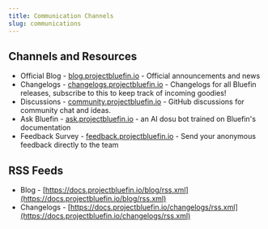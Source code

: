 ```yaml
---
title: Communication Channels
slug: communications
---
```


## Channels and Resources

- Official Blog - [blog.projectbluefin.io](https://blog.projectbluefin.io/) - Official announcements and news
- Changelogs - [changelogs.projectbluefin.io](https://changelogs.projectbluefin.io) - Changelogs for all Bluefin releases, subscribe to this to keep track of incoming goodies!
- Discussions - [community.projectbluefin.io](https://community.projectbluefin.io) - GitHub discussions for community chat and ideas.
- Ask Bluefin - [ask.projectbluefin.io](https://ask.projectbluefin.io) - an AI dosu bot trained on Bluefin's documentation
- Feedback Survey - [feedback.projectbluefin.io](https://feedback.projectbluefin.io) - Send your anonymous feedback directly to the team

## RSS Feeds

- Blog - [https://docs.projectbluefin.io/blog/rss.xml](https://docs.projectbluefin.io/blog/rss.xml)
- Changelogs - [https://docs.projectbluefin.io/changelogs/rss.xml](https://docs.projectbluefin.io/changelogs/rss.xml)
